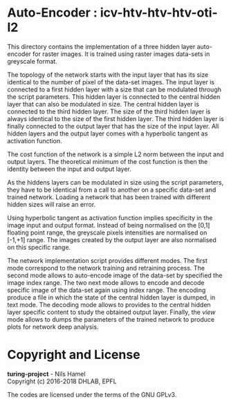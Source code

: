 # Auto-Encoder : icv-htv-htv-htv-oti-l2

This directory contains the implementation of a three hidden layer auto-encoder
for raster images. It is trained using raster images data-sets in greyscale format.

The topology of the network starts with the input layer that has its size identical
to the number of pixel of the data-set images. The input layer is connected to
a first hidden layer with a size that can be modulated through the script parameters.
This hidden layer is connected to the central hidden layer that can also be modulated
in size. The central hidden layer is connected to the third hidden layer. The
size of the third hidden layer is always identical to the size of the first hidden
layer. The third hidden layer is finally connected to the output layer that has
the size of the input layer. All hidden layers and the output layer comes with a
hyperbolic tangent as activation function.

The cost function of the network is a simple L2 norm between the input and output
layers. The theoretical minimum of the cost function is then the identity between
the input and output layer.

As the hiddens layers can be modulated in size using the script parameters, they have
to be identical from a call to another on a specific data-set and trained
network. Loading a network that has been trained with different hidden sizes
will raise an error.

Using hyperbolic tangent as activation function implies specificity in the
image input and output format. Instead of being normalised on the [0,1] floating
point range, the greyscale pixels intensities are normalised on [-1,+1] range.
The images created by the output layer are also normalised on this specific
range.

The network implementation script provides different modes. The first mode
correspond to the network training and retraining process. The second mode
allows to auto-encode image of the data-set by specified the image index range.
The two next mode allows to encode and decode specific image of the data-set again
using index range. The encoding produce a file in which the state of the central hidden
layer is dumped, in text mode. The decoding mode allows to provides to the central hidden
layer specific content to study the obtained output layer. Finally, the _view_
mode allows to dumps the parameters of the trained network to produce plots for
network deep analysis.

# Copyright and License

**turing-project** - Nils Hamel <br >
Copyright (c) 2016-2018 DHLAB, EPFL

The codes are licensed under the terms of the GNU GPLv3.
